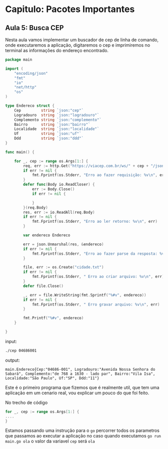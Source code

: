 # Capitulo: Pacotes Importantes
## Aula 5: Busca CEP

Nesta aula vamos implementar um buscador de cep de linha de comando, onde executaremos a aplicação, digitaremos o cep e imprimiremos no terminal as informações do endereço encontrado.

```go
package main

import (
	"encoding/json"
	"fmt"
	"io"
	"net/http"
	"os"
)

type Endereco struct {
	Cep         string `json:"cep"`
	Logradouro  string `json:"logradouro"`
	Complemento string `json:"complemento"`
	Bairro      string `json:"bairro"`
	Localidade  string `json:"localidade"`
	Uf          string `json:"uf"`
	Ddd         string `json:"ddd"`
}

func main() {

	for _, cep := range os.Args[1:] {
		req, err := http.Get("https://viacep.com.br/ws/" + cep + "/json/")
		if err != nil {
			fmt.Fprintf(os.Stderr, "Erro ao fazer requisição: %v\n", err)
		}
		defer func(Body io.ReadCloser) {
			err := Body.Close()
			if err != nil {

			}
		}(req.Body)
		res, err := io.ReadAll(req.Body)
		if err != nil {
			fmt.Fprintf(os.Stderr, "Erro ao ler retorno: %v\n", err)
		}

		var endereco Endereco

		err = json.Unmarshal(res, &endereco)
		if err != nil {
			fmt.Fprintf(os.Stderr, "Erro ao fazer parse da resposta: %v\n", err)
		}

		file, err := os.Create("cidade.txt")
		if err != nil {
			fmt.Fprintf(os.Stderr, " Erro ao criar arquivo: %v\n", err)
		}
		defer file.Close()

		_, err = file.WriteString(fmt.Sprintf("%#v", endereco))
		if err != nil {
			fmt.Fprintf(os.Stderr, " Erro gravar arquivo: %v\n", err)
		}

		fmt.Printf("%#v", endereco)
	}

}
```
input:
```bash
./cep 04686001
```
output:
```shell
main.Endereco{Cep:"04686-001", Logradouro:"Avenida Nossa Senhora do Sabará", Complemento:"de 768 a 1630 - lado par", Bairro:"Vila Isa", Localidade:"São Paulo", Uf:"SP", Ddd:"11"}
```

Este é o primeiro programa que fizemos que é realmente util, que tem uma aplicação em um cenario real, vou explicar um pouco do que foi feito.

No trecho de código
```go
for _, cep := range os.Args[1:] {
....
}
```
Estamos passando uma instrução para o `go` percorrer todos os parametros que passamos ao executar a aplicação no caso quando executamos `go run main.go ola` o valor da variavel `cep` será `ola`